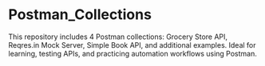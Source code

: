 # Postman_Collections
This repository includes 4 Postman collections: Grocery Store API, Reqres.in Mock Server, Simple Book API, and additional examples. Ideal for learning, testing APIs, and practicing automation workflows using Postman.
